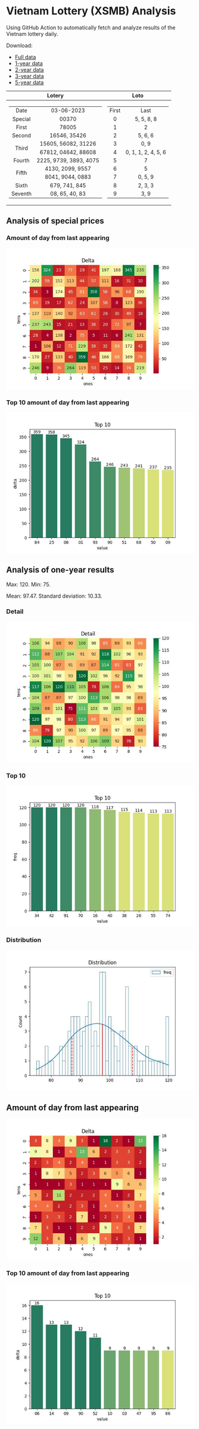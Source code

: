 # Vietnam Lottery (XSMB) Analysis

Using GitHub Action to automatically fetch and analyze results of the Vietnam lottery daily.

Download:

* [Full data](https://raw.githubusercontent.com/khiemdoan/vietnam-lottery-xsmb-analysis/main/results/xsmb.csv)
* [1-year data](https://raw.githubusercontent.com/khiemdoan/vietnam-lottery-xsmb-analysis/main/results/xsmb_1_year.csv)
* [2-year data](https://raw.githubusercontent.com/khiemdoan/vietnam-lottery-xsmb-analysis/main/results/xsmb_2_year.csv)
* [3-year data](https://raw.githubusercontent.com/khiemdoan/vietnam-lottery-xsmb-analysis/main/results/xsmb_3_year.csv)
* [5-year data](https://raw.githubusercontent.com/khiemdoan/vietnam-lottery-xsmb-analysis/main/results/xsmb_5_year.csv)

| Lotery      | Loto |
| :-----------: | :-----------: |
| <table><tr><td>Date</td><td>03-06-2023</td></tr><tr><td>Special</td><td>00370</td></tr><tr><td>First</td><td>78005</td></tr><tr><td>Second</td><td>16546, 35426</td></tr><tr><td rowspan="2">Third</td><td>15605, 56082, 31226</td></tr><tr><td>67812, 04642, 88608</td></tr><tr><td>Fourth</td><td>2225, 9739, 3893, 4075</td></tr><tr><td rowspan="2">Fifth</td><td>4130, 2099, 9557</td></tr><tr><td>8041, 9044, 0883</td></tr><tr><td>Sixth</td><td>679, 741, 845</td></tr><tr><td>Seventh</td><td>08, 65, 40, 83</td></tr></table> | <table><tr><td>First</td><td>Last</td></tr><tr><td>0</td><td>5, 5, 8, 8</td></tr><tr><td>1</td><td>2</td></tr><tr><td>2</td><td>5, 6, 6</td></tr><tr><td>3</td><td>0, 9</td></tr><tr><td>4</td><td>0, 1, 1, 2, 4, 5, 6</td></tr><tr><td>5</td><td>7</td></tr><tr><td>6</td><td>5</td></tr><tr><td>7</td><td>0, 5, 9</td></tr><tr><td>8</td><td>2, 3, 3</td></tr><tr><td>9</td><td>3, 9</td></tr></table> |


<h2>Analysis of special prices</h2>

<h3>Amount of day from last appearing</h3>

![Delta](images/special_delta.jpg)

<h3>Top 10 amount of day from last appearing</h3>

![Delta top 10](images/special_delta_top_10.jpg)

<h2>Analysis of one-year results</h2>

Max: 120. Min: 75.

Mean: 97.47. Standard deviation: 10.33.

<h3>Detail</h3>

![Detail](images/heatmap.jpg)

<h3>Top 10</h3>

![Top 10](images/top-10.jpg)

<h3>Distribution</h3>

![Distribution](images/distribution.jpg)

<h2>Amount of day from last appearing</h2>

![Delta](images/delta.jpg)

<h3>Top 10 amount of day from last appearing</h3>

![Delta top 10](images/delta_top_10.jpg)